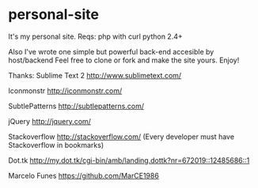 personal-site
=============

It's my personal site.
Reqs:
php with curl
python 2.4+

Also I've wrote one simple but powerful back-end accesible by host/backend
Feel free to clone or fork and make the site yours.
Enjoy!

Thanks:
Sublime Text 2
http://www.sublimetext.com/

Iconmonstr
http://iconmonstr.com/

SubtlePatterns
http://subtlepatterns.com/

jQuery
http://jquery.com/

Stackoverflow
http://stackoverflow.com/
(Every developer must have Stackoverflow in bookmarks)

Dot.tk
http://my.dot.tk/cgi-bin/amb/landing.dottk?nr=672019::12485686::1

Marcelo Funes
https://github.com/MarCE1986